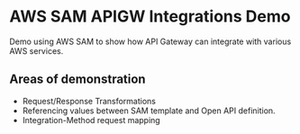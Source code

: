 # AWS SAM APIGW Integrations Demo
Demo using AWS SAM to show how API Gateway can integrate with various AWS services.

## Areas of demonstration
- Request/Response Transformations
- Referencing values between SAM template and Open API definition.
- Integration-Method request mapping